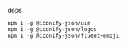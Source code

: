 

deps

```shell
npm i -g @iconify-json/uim
npm i -g @iconify-json/logos
npm i -g @iconify-json/fluent-emoji
```